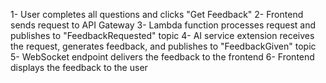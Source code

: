 1- User completes all questions and clicks "Get Feedback"
2- Frontend sends request to API Gateway
3- Lambda function processes request and publishes to "FeedbackRequested" topic
4- AI service extension receives the request, generates feedback, and publishes to "FeedbackGiven" topic
5- WebSocket endpoint delivers the feedback to the frontend
6- Frontend displays the feedback to the user
